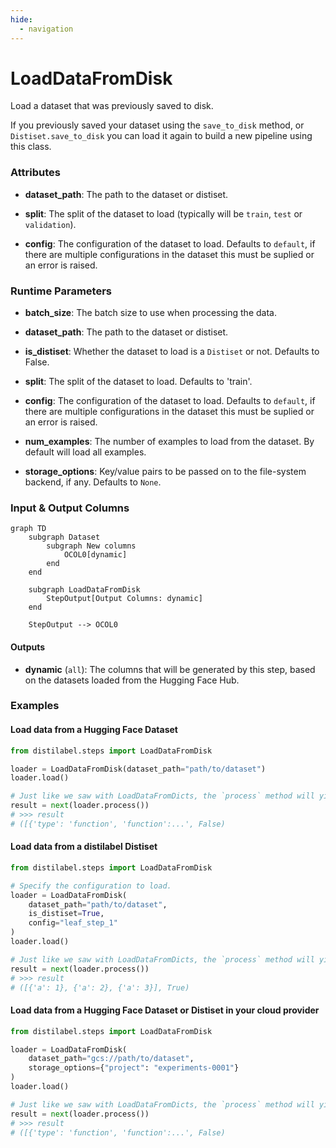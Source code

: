 ```yaml
---
hide:
  - navigation
---
```

# LoadDataFromDisk

Load a dataset that was previously saved to disk.



If you previously saved your dataset using the `save_to_disk` method, or
    `Distiset.save_to_disk` you can load it again to build a new pipeline using this class.





### Attributes

- **dataset_path**: The path to the dataset or distiset.

- **split**: The split of the dataset to load (typically will be `train`, `test` or `validation`).

- **config**: The configuration of the dataset to load. Defaults to `default`, if there are  multiple configurations in the dataset this must be suplied or an error is raised.




### Runtime Parameters

- **batch_size**: The batch size to use when processing the data.

- **dataset_path**: The path to the dataset or distiset.

- **is_distiset**: Whether the dataset to load is a `Distiset` or not. Defaults to False.

- **split**: The split of the dataset to load. Defaults to 'train'.

- **config**: The configuration of the dataset to load. Defaults to `default`, if there are  multiple configurations in the dataset this must be suplied or an error is raised.

- **num_examples**: The number of examples to load from the dataset.  By default will load all examples.

- **storage_options**: Key/value pairs to be passed on to the file-system backend, if any.  Defaults to `None`.



### Input & Output Columns

``` mermaid
graph TD
	subgraph Dataset
		subgraph New columns
			OCOL0[dynamic]
		end
	end

	subgraph LoadDataFromDisk
		StepOutput[Output Columns: dynamic]
	end

	StepOutput --> OCOL0

```




#### Outputs


- **dynamic** (`all`): The columns that will be generated by this step, based on the  datasets loaded from the Hugging Face Hub.





### Examples


#### Load data from a Hugging Face Dataset
```python
from distilabel.steps import LoadDataFromDisk

loader = LoadDataFromDisk(dataset_path="path/to/dataset")
loader.load()

# Just like we saw with LoadDataFromDicts, the `process` method will yield batches.
result = next(loader.process())
# >>> result
# ([{'type': 'function', 'function':...', False)
```

#### Load data from a distilabel Distiset
```python
from distilabel.steps import LoadDataFromDisk

# Specify the configuration to load.
loader = LoadDataFromDisk(
    dataset_path="path/to/dataset",
    is_distiset=True,
    config="leaf_step_1"
)
loader.load()

# Just like we saw with LoadDataFromDicts, the `process` method will yield batches.
result = next(loader.process())
# >>> result
# ([{'a': 1}, {'a': 2}, {'a': 3}], True)
```

#### Load data from a Hugging Face Dataset or Distiset in your cloud provider
```python
from distilabel.steps import LoadDataFromDisk

loader = LoadDataFromDisk(
    dataset_path="gcs://path/to/dataset",
    storage_options={"project": "experiments-0001"}
)
loader.load()

# Just like we saw with LoadDataFromDicts, the `process` method will yield batches.
result = next(loader.process())
# >>> result
# ([{'type': 'function', 'function':...', False)
```




